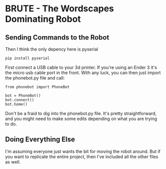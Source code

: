 # BRUTE - The Wordscapes Dominating Robot


Sending Commands to the Robot
-----------------------------
Then I think the only depency here is pyserial
```
pip install pyserial
```

First connect a USB cable to your 3d printer. If you're using an Ender 3 it's the micro usb cable port in the front.
With any luck, you can then just import the phonebot.py file and call:

```
from phonebot import PhoneBot

bot = PhoneBot()
bot.connect()
bot.home()
```
Don't be a fraid to dig into the phonebot.py file. It's pretty straightforward, and you might need to make some edits depending on what you are trying to do.


Doing Everything Else
---------------------

I'm assuming everyone just wants the bit for moving the robot around. But if you want to replicate the entire project, then I've included all the other files as well.

